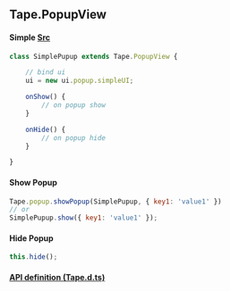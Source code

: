 ## Tape.PopupView

#### Simple [Src](../examples/demo)
```js
class SimplePupup extends Tape.PopupView {

    // bind ui
    ui = new ui.popup.simpleUI;

    onShow() {
        // on popup show
    }

    onHide() {
        // on popup hide
    }

}

```

#### Show Popup 
```js
Tape.popup.showPopup(SimplePupup, { key1: 'value1' })
// or
SimplePupup.show({ key1: 'value1' });
```

#### Hide Popup 
```js
this.hide();
```

#### [API definition (Tape.d.ts)](../include/tape.d.ts)
